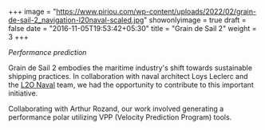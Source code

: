 +++
image = "https://www.piriou.com/wp-content/uploads/2022/02/grain-de-sail-2_navigation-l20naval-scaled.jpg"
showonlyimage = true
draft = false
date = "2016-11-05T19:53:42+05:30"
title = "Grain de Sail 2"
weight = 3
+++

*Performance prediction*
<!--more-->
Grain de Sail 2 embodies the maritime industry's shift towards sustainable shipping practices. In collaboration with naval architect Loys Leclerc and the [L2O Naval](https://www.l2onaval.com/) team, we had the opportunity to contribute to this important initiative.

Collaborating with Arthur Rozand, our work involved generating a performance polar utilizing VPP (Velocity Prediction Program) tools.